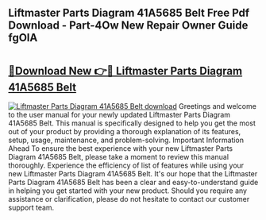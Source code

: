 ## Liftmaster Parts Diagram 41A5685 Belt Free Pdf Download - Part-4Ow New Repair Owner Guide fgOlA

# <h2><a href="http://dft6m2.blite.top/?on=Liftmaster+Parts+Diagram+41A5685+Belt">🔗Download New 👉🔴 Liftmaster Parts Diagram 41A5685 Belt</a></h2>

[![Liftmaster Parts Diagram 41A5685 Belt download](https://i.imgur.com/lujVjoI.png)](http://dft6m2.blite.top/?on=Liftmaster+Parts+Diagram+41A5685+Belt)
Greetings and welcome to the user manual for your newly updated Liftmaster Parts Diagram 41A5685 Belt. This manual is specifically designed to help you get the most out of your product by providing a thorough explanation of its features, setup, usage, maintenance, and problem-solving. Important Information Ahead To ensure the best experience with your new Liftmaster Parts Diagram 41A5685 Belt, please take a moment to review this manual thoroughly. Experience the efficiency of list of features while using your new Liftmaster Parts Diagram 41A5685 Belt. It's our hope that the Liftmaster Parts Diagram 41A5685 Belt has been a clear and easy-to-understand guide in helping you get started with your new product. Should you require any assistance or clarification, please do not hesitate to contact our customer support team.
